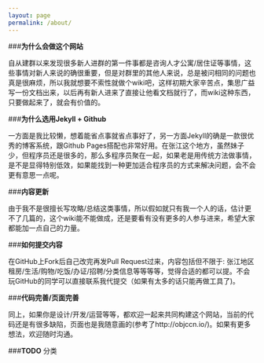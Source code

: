 ```yaml
---
layout: page
permalink: /about/
---
```


###**为什么会做这个网站**

自从建群以来发现很多新人进群的第一件事都是咨询人才公寓/居住证等事情，这些事情对新人来说的确很重要，但是对群里的其他人来说，总是被问相同的问题也真是很麻烦，所以我就想要不索性就做个wiki吧，这样初期大家辛苦点，集思广益写一份文档出来，以后再有新人进来了直接让他看文档就行了，而wiki这种东西，只要做起来了，就会有价值的。

###**为什么选用Jekyll + Github**

一方面是我比较懒，想着能省点事就省点事好了，另一方面Jekyll的确是一款很优秀的博客系统，跟Github Pages搭配也非常好用。在张江这个地方，虽然妹子少，但程序员还是很多的，那么多程序员聚在一起，如果老是用传统方法做事情，是不是显得特别低效，如果能找到一种更加适合程序员的方式来解决问题，会不会更有意思一点呢。



###**内容更新**

由于我不是很擅长写攻略/总结这类事情，所以假如就只有我一个人的话，估计更不了几篇的，这个wiki能不能做成，还是要看有没有更多的人参与进来，希望大家都能加一点自己的力量。

###**如何提交内容**

在GitHub上Fork后自己改完再发Pull Request过来，内容包括但不限于: 张江地区租房/生活/购物/吃饭/办证/招聘/分类信息等等等等，觉得合适的都可以提。不会玩GitHub的同学可以直接联系我代提交（如果有太多的话只能再做工具了)。

###**代码完善/页面完善**

同上，如果你是设计/开发/运营等等，都欢迎一起来共同构建这个网站，当前的代码还是有很多缺陷，页面也是我随意画的(参考了http://objccn.io/)。如果有更多想法，欢迎随时沟通。

###**TODO**
分类


